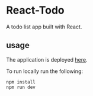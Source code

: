 # React-Todo

A todo list app built with React.

## usage

The application is deployed [here](https://eteimz.github.io/react-todo/).

To run locally run the following:

```code
npm install
npm run dev
```